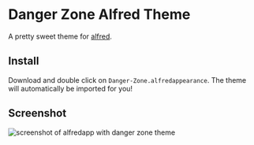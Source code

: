 # Danger Zone Alfred Theme

A pretty sweet theme for [alfred](https://www.alfredapp.com/).

## Install

Download and double click on `Danger-Zone.alfredappearance`. The theme will automatically be imported for you!

## Screenshot

![screenshot of alfredapp with danger zone theme](https://user-images.githubusercontent.com/6676674/30558517-bd31a656-9c7f-11e7-86d5-d0831bfb11fd.png)
